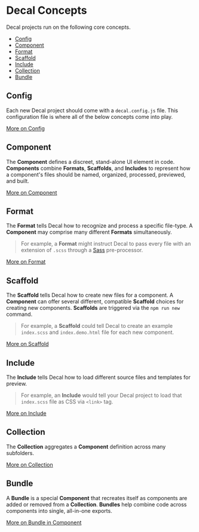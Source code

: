 # Decal Concepts

Decal projects run on the following core concepts.

- [Config](#config)
- [Component](#component)
- [Format](#format)
- [Scaffold](#scaffold)
- [Include](#include)
- [Collection](#collection)
- [Bundle](#bundle)

## Config

Each new Decal project should come with a `decal.config.js` file. This configuration file is where all of the below concepts come into play.

[More on Config](api-config.md)

## Component

The **Component** defines a discreet, stand-alone UI element in code. **Components** combine **Formats**, **Scaffolds**, and **Includes** to represent how a component's files should be named, organized, processed, previewed, and built.

[More on Component](api-component.md)

## Format

The **Format** tells Decal how to recognize and process a specific file-type. A **Component** may comprise many different **Formats** simultaneously.

> For example, a **Format** might instruct Decal to pass every file with an extension of `.scss` through a [Sass](https://sass-lang.com/) pre-processor.

[More on Format](api-format.md)

## Scaffold

The **Scaffold** tells Decal how to create new files for a component. A **Component** can offer several different, compatible **Scaffold** choices for creating new components. **Scaffolds** are triggered via the `npm run new` command.

> For example, a **Scaffold** could tell Decal to create an example `index.scss` and `index.demo.html` file for each new component.

[More on Scaffold](api-scaffold.md)

## Include

The **Include** tells Decal how to load different source files and templates for preview.

> For example, an **Include** would tell your Decal project to load that `index.scss` file as CSS via `<link>` tag.

[More on Include](api-scaffold.md)

## Collection

The **Collection** aggregates a **Component** definition across many subfolders.

[More on Collection](api-collection.md)

## Bundle

A **Bundle** is a special **Component** that recreates itself as components are added or removed from a **Collection**. **Bundles** help combine code across components into single, all-in-one exports.

[More on Bundle in Component](api-component.md)
